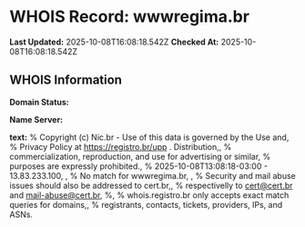 # WHOIS Record: wwwregima.br

**Last Updated:** 2025-10-08T16:08:18.542Z
**Checked At:** 2025-10-08T16:08:18.542Z

## WHOIS Information

**Domain Status:** 

**Name Server:** 

**text:** % Copyright (c) Nic.br - Use of this data is governed by the Use and, % Privacy Policy at https://registro.br/upp . Distribution,, % commercialization, reproduction, and use for advertising or similar, % purposes are expressly prohibited., % 2025-10-08T13:08:18-03:00 - 13.83.233.100, , % No match for wwwregima.br, , % Security and mail abuse issues should also be addressed to cert.br,, % respectivelly to cert@cert.br and mail-abuse@cert.br, %, % whois.registro.br only accepts exact match queries for domains,, % registrants, contacts, tickets, providers, IPs, and ASNs.

